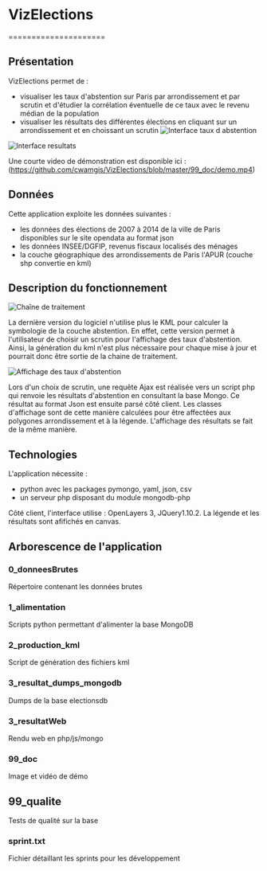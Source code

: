 # VizElections
=====================
## Présentation
VizElections permet de : 
- visualiser les taux d'abstention sur Paris par arrondissement et par scrutin et d'étudier la corrélation éventuelle de ce taux avec le revenu médian de la population
- visualiser les résultats des différentes élections en cliquant sur un arrondissement et en choissant un scrutin
![Interface taux d abstention](https://github.com/cwamgis/VizElections/blob/master/99_doc/visu_tx_abstention.png)

![Interface resultats](https://github.com/cwamgis/VizElections/blob/master/99_doc/visu_res.png)

Une courte video de démonstration est disponible ici : (https://github.com/cwamgis/VizElections/blob/master/99_doc/demo.mp4)

## Données
Cette application exploite les données suivantes : 
- les données des élections de 2007 à 2014 de la ville de Paris disponibles sur le site opendata au format json
- les données INSEE/DGFIP, revenus fiscaux localisés des ménages
- la couche géographique des arrondissements de Paris l'APUR (couche shp convertie en kml)

## Description du fonctionnement
![Chaîne de traitement](https://github.com/cwamgis/VizElections/blob/master/99_doc/chaine.png)


La dernière version du logiciel n'utilise plus le KML pour calculer la symbologie de la couche abstention.
En effet, cette version permet à l'utilisateur de choisir un scrutin pour l'affichage des taux d'abstention.
Ainsi, la génération du kml n'est plus nécessaire pour chaque mise à jour et pourrait donc être sortie de la chaine de traitement.

![Affichage des taux d'abstention](https://github.com/cwamgis/VizElections/blob/master/99_doc/processus_visu.png)

Lors d'un choix de scrutin, une requête Ajax est réalisée vers un script php qui renvoie les résultats d'abstention en consultant la base Mongo. Ce résultat au format Json est ensuite parsé côté client. Les classes d'affichage sont de cette manière calculées pour être affectées aux polygones arrondissement et à la légende.
L'affichage des résultats se fait de la même manière.

## Technologies
L'application nécessite : 
- python avec les packages pymongo, yaml, json, csv
- un serveur php disposant du module mongodb-php

Côté client, l'interface utilise : OpenLayers 3, JQuery1.10.2.
La légende et les résultats sont afifichés en canvas.

## Arborescence de l'application
### 0_donneesBrutes
Répertoire contenant les données brutes
### 1_alimentation
Scripts python permettant d'alimenter la base MongoDB
### 2_production_kml
Script de génération des fichiers kml
###  3_resultat_dumps_mongodb
Dumps de la base electionsdb
### 3_resultatWeb
Rendu web en php/js/mongo
### 99_doc
Image et vidéo de démo
## 99_qualite
Tests de qualité sur la base
### sprint.txt
Fichier détaillant les sprints pour les développement






